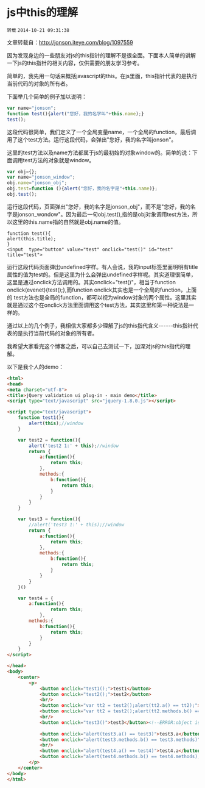 # js中this的理解

`转载` `2014-10-21 09:31:38`
  
文章转载自：http://jonson.iteye.com/blog/1097559

因为发现身边的一些朋友对js的this指针的理解不是很全面。下面本人简单的讲解一下js的this指针的相关内容，仅供需要的朋友学习参考。

简单的，我先用一句话来概括javascript的this。在js里面，this指针代表的是执行当前代码的对象的所有者。

下面举几个简单的例子加以说明：

 
```js
var name="jonson";  
function test(){alert("您好，我的名字叫"+this.name);}  
test(); 
```

这段代码很简单，我们定义了一个全局变量name，一个全局的function，最后调用了这个test方法。运行这段代码，会弹出"您好，我的名字叫jonson"。

这里的test方法以及name方法都属于js的最初始的对象window的。简单的说：下面调用test方法的对象就是window。

```js
var obj={};  
var name="jonson_window";  
obj.name="jonson_obj";  
obj.test=function (){alert("您好，我的名字是"+this.name)};  
obj.test();  
```

运行这段代码，页面弹出"您好，我的名字是jonson_obj"，而不是"您好，我的名字是jonson_wondow"。因为最后一句obj.test(),指的是obj对象调用test方法，所以这里的this.name指的自然就是obj.name的值。

```
function test(){        
alert(this.title);  
}  
<input  type="button" value="test" οnclick="test()" id="test" title="test">  
```
  
运行这段代码页面弹出undefined字样。有人会说，我的input标签里面明明有title属性的值为test的。但是这里为什么会弹出undefined字样呢。其实道理很简单，这里是通过onclick方法调用的。其实οnclick="test()"，相当于function onclick(evenet){test();},而function onclick其实也是一个全局的function，上面的 test方法也是全局的function，都可以视为window对象的两个属性。这里其实就是通过这个在onclick方法里面调用这个test方法，其实这里和第一种说法是一样的。

通过以上的几个例子，我相信大家都多少理解了js的this指代含义------this指针代表的是执行当前代码的对象的所有者。

我希望大家看完这个博客之后，可以自己去测试一下，加深对js的this指代的理解。

以下是我个人的demo：

```html
<html>
<head>
<meta charset="utf-8">
<title>jQuery validation ui plug-in - main demo</title>
<script type="text/javascript" src="jquery-1.8.0.js"></script>

<script type="text/javascript">
	function test1(){
		alert(this);//window
	}

	var test2 = function(){
		alert('test2 1:' + this);//window
		return {
			a:function(){
				return this;
			},
			methods:{
				b:function(){
					return this;
				}
			}
		}
	}

	var test3 = function(){
		//alert('test3 1:' + this);//window
		return {
			a:function(){
				return this;
			},
			methods:{
				b:function(){
					return this;
				}
			}
		}
	}()

	var test4 = {
		a:function(){
				return this;
			},
		methods:{
			b:function(){
				return this;
			}
		}
	}
</script>

</head>
<body>
	<center>
		<p>
			<button οnclick="test1();">test1</button>
			<button οnclick="test2();">test2</button>
			<br/>
			<button οnclick="var tt2 = test2();alert(tt2.a() == tt2);">test2.a</button><!--true-->
			<button οnclick="var tt2 = test2();alert(tt2.methods.b() == tt2.methods);">test2.methods.b</button><!--true-->
			<br/>
			<button οnclick="test3()">test3</button><!--ERROR:object is not a function -->
			
			<button οnclick="alert(test3.a() == test3)">test3.a</button><!--true-->
			<button οnclick="alert(test3.methods.b() == test3.methods)">test3.methods.b</button><!--true-->
			<br/>
			<button οnclick="alert(test4.a() == test4)">test4.a</button><!--true-->
			<button οnclick="alert(test4.methods.b() == test4.methods);">test4.methods.b</button><!--true-->
		</p>
	</center>
</body>
</html>
```
